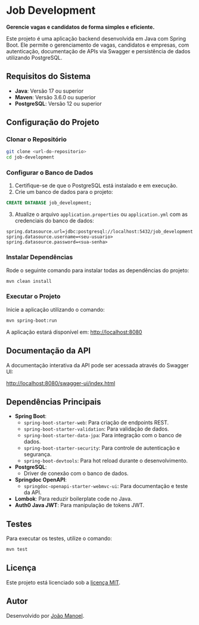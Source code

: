# Job Development

**Gerencie vagas e candidatos de forma simples e eficiente.**

Este projeto é uma aplicação backend desenvolvida em Java com Spring Boot. Ele permite o gerenciamento de vagas, candidatos e empresas, com autenticação, documentação de APIs via Swagger e persistência de dados utilizando PostgreSQL.

## Requisitos do Sistema

- **Java**: Versão 17 ou superior
- **Maven**: Versão 3.6.0 ou superior
- **PostgreSQL**: Versão 12 ou superior

## Configuração do Projeto

### Clonar o Repositório

```bash
git clone <url-do-repositorio>
cd job-development
```

### Configurar o Banco de Dados

1. Certifique-se de que o PostgreSQL está instalado e em execução.
2. Crie um banco de dados para o projeto:

```sql
CREATE DATABASE job_development;
```

3. Atualize o arquivo `application.properties` ou `application.yml` com as credenciais do banco de dados:

```properties
spring.datasource.url=jdbc:postgresql://localhost:5432/job_development
spring.datasource.username=<seu-usuario>
spring.datasource.password=<sua-senha>
```

### Instalar Dependências

Rode o seguinte comando para instalar todas as dependências do projeto:

```bash
mvn clean install
```

### Executar o Projeto

Inicie a aplicação utilizando o comando:

```bash
mvn spring-boot:run
```

A aplicação estará disponível em: [http://localhost:8080](http://localhost:8080)

## Documentação da API

A documentação interativa da API pode ser acessada através do Swagger UI:

[http://localhost:8080/swagger-ui/index.html](http://localhost:8080/swagger-ui/index.html)

## Dependências Principais

- **Spring Boot**:
  - `spring-boot-starter-web`: Para criação de endpoints REST.
  - `spring-boot-starter-validation`: Para validação de dados.
  - `spring-boot-starter-data-jpa`: Para integração com o banco de dados.
  - `spring-boot-starter-security`: Para controle de autenticação e segurança.
  - `spring-boot-devtools`: Para hot reload durante o desenvolvimento.
- **PostgreSQL**:
  - Driver de conexão com o banco de dados.
- **Springdoc OpenAPI**:
  - `springdoc-openapi-starter-webmvc-ui`: Para documentação e teste da API.
- **Lombok**: Para reduzir boilerplate code no Java.
- **Auth0 Java JWT**: Para manipulação de tokens JWT.

## Testes

Para executar os testes, utilize o comando:

```bash
mvn test
```

## Licença

Este projeto está licenciado sob a [licença MIT](LICENSE).

## Autor

Desenvolvido por [João Manoel](https://github.com/jotahdev).

